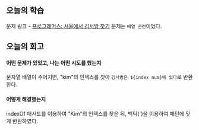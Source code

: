 ## 오늘의 학습
문제 링크 - [프로그래머스: 서울에서 김서방 찾기](https://school.programmers.co.kr/learn/courses/30/lessons/12919?language=javascript)
문제는 `배열 관련`이었다.


## 오늘의 회고
#### 어떤 문제가 있었고, 나는 어떤 시도를 했는지
문자열 배열이 주어지면, "kim"의 인덱스를 찾아 `김서방은 ${index num}에 있다`로 반환한다.

#### 어떻게 해결했는지
indexOf 매서드를 이용하여 "Kim"의 인덱스를 찾은 뒤, 백틱(`)을 이용하여 패턴에 맞게 반환하였다.
